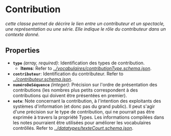 # Contribution

*cette classe permet de décrire le lien entre un contributeur et un spectacle, une représentation ou une série. Elle indique le rôle du contributeur dans un contexte donné.*

## Properties

- <a id="properties/type"></a>**`type`** *(array, required)*: Identification des types de contribution.
  - <a id="properties/type/items"></a>**Items**: Refer to *[../vocabulaires/contributionType.schema.json](#/vocabulaires/contributionType.schema.json)*.
- <a id="properties/contributeur"></a>**`contributeur`**: Identification du contributeur. Refer to *[../contributeur.schema.json](#/contributeur.schema.json)*.
- <a id="properties/num%C3%A9roDeS%C3%A9quence"></a>**`numéroDeSéquence`** *(integer)*: Précision sur l'ordre de présentation des contributions (les nombres plus petits correspondent à des contributions qui doivent être présentées en premier).
- <a id="properties/note"></a>**`note`**: Note concernant la contribution, à l'intention des exploitants des systèmes d'information (et donc pas du grand public). Il peut s'agir d'une précision sur le type de contribution, qui ne pourrait pas être exprimée à travers la propriété Types. Les informations compilées dans les notes pourraient être utilisées pour améliorer les vocabulaires contrôllés. Refer to *[../datatypes/texteCourt.schema.json](#/datatypes/texteCourt.schema.json)*.
